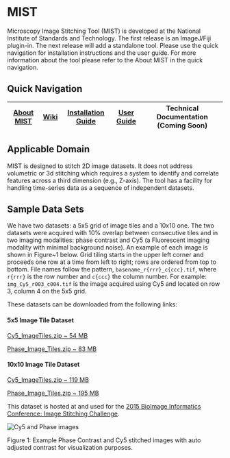 # MIST
Microscopy Image Stitching Tool (MIST) is developed at the National Institute of Standards and Technology. The first release is an ImageJ/Fiji plugin-in. The next release will add a standalone tool. Please use the quick navigation for installation instructions and the user guide. For more information about the tool please refer to the About MIST in the quick navigation.

## Quick Navigation

|[About MIST](https://isg.nist.gov/deepzoomweb/resources/csmet/pages/image_stitching/image_stitching.html)|[Wiki](https://github.com/NIST-ISG/MIST/wiki)|[Installation Guide](https://github.com/NIST-ISG/MIST/wiki/Install-Guide)|[User Guide](https://github.com/NIST-ISG/MIST/wiki/User-Guide)|Technical Documentation (Coming Soon)|
|----------------------------|--------------------|----------------------------|----------------------------|----------------------------|

## Applicable Domain

MIST is designed to stitch 2D image datasets. It does not address volumetric or 3d stitching which requires a system to identify and correlate features across a third dimension (e.g., Z-axis). The tool has a facility for handling time-series data as a sequence of independent datasets.


## Sample Data Sets

We have two datasets: a 5x5 grid of image tiles and a 10x10 one.  The two datasets were acquired with 10% overlap between consecutive tiles and in two imaging modalities: phase contrast and Cy5 (a Fluorescent imaging modality with minimal background noise).  An example of each image is shown in Figure~1 below.  Grid tiling starts in the upper left corner and proceeds one row at a time from left to right; rows are ordered from top to bottom.  File names follow the pattern, `basename_r{rrr}_c{ccc}.tif`, where `r{rrr}` is the row number and `c{ccc}` the column number.  For example: `img_Cy5_r003_c004.tif` is the image acquired using Cy5 and located on row 3, column 4 on the 5x5 grid.


These datasets can be downloaded from the following links:

#### 5x5 Image Tile Dataset

[Cy5_ImageTiles.zip ~ 54 MB](../../wiki/testdata/Small_Fluorescent_Test_Dataset.zip)

[Phase_Image_Tiles.zip ~ 83 MB](../../wiki/testdata/Small_Phase_Test_Dataset.zip)

#### 10x10 Image Tile Dataset

[Cy5_ImageTiles.zip ~ 119 MB](https://isg.nist.gov/BII_2015/Stitching/Cy5_Image_Tiles.zip)

[Phase_Image_Tiles.zip ~ 195 MB](https://isg.nist.gov/BII_2015/Stitching/Phase_Image_Tiles.zip)

This dataset is hosted at and used for the [2015 BioImage Informatics Conference: Image Stitching Challenge](https://isg.nist.gov/BII_2015/webPages/pages/stitching/Stitching.html). 

![Cy5 and Phase images](../../wiki/images/Cy5Phase.png)

Figure 1: Example Phase Contrast and Cy5 stitched images with auto adjusted contrast for visualization purposes.
